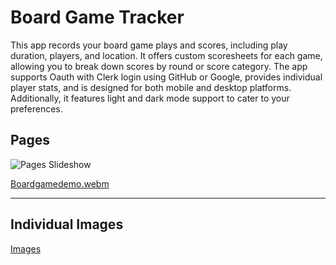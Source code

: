 # Board Game Tracker

This app records your board game plays and scores, including play duration, players, and location. It offers custom scoresheets for each game, allowing you to break down scores by round or score category. The app supports Oauth with Clerk login using GitHub or Google, provides individual player stats, and is designed for both mobile and desktop platforms. Additionally, it features light and dark mode support to cater to your preferences.

## Pages


![Pages Slideshow](https://utfs.io/f/FArKeeZnAmUSR5cReoUmq1f2jW4odVJL7kCZbB6awPDIi5tK)


[Boardgamedemo.webm](https://github.com/user-attachments/assets/3da18403-0c30-4795-b989-a76681531dce)

---




## Individual Images
[Images](image.md)
